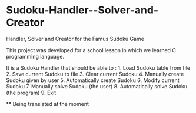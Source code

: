 # Sudoku-Handler--Solver-and-Creator
Handler, Solver and Creator for the Famus Sudoku Game

This project was developed for a school lesson in which we learned C programming language.

It is a Sudoku Handler that should be able to :
	1. Load Sudoku table from file 
	2. Save current Sudoku to file
	3. Clear current Sudoku
	4. Manually create Sudoku given by user
	5. Automatically create Sudoku
	6. Modify current Sudoku
	7. Manually solve Sudoku (the user)
	8. Automatically solve Sudoku (the program)
	9. Exit
	


** Being translated at the moment
